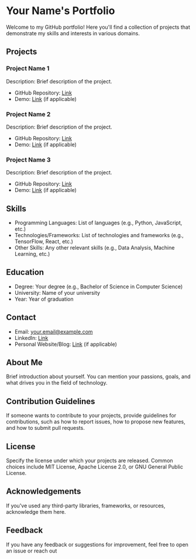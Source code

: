 # Your Name's Portfolio

Welcome to my GitHub portfolio! Here you'll find a collection of projects that demonstrate my skills and interests in various domains.

## Projects

### Project Name 1
Description: Brief description of the project.
- GitHub Repository: [Link](link)
- Demo: [Link](link) (if applicable)

### Project Name 2
Description: Brief description of the project.
- GitHub Repository: [Link](link)
- Demo: [Link](link) (if applicable)

### Project Name 3
Description: Brief description of the project.
- GitHub Repository: [Link](link)
- Demo: [Link](link) (if applicable)

## Skills
- Programming Languages: List of languages (e.g., Python, JavaScript, etc.)
- Technologies/Frameworks: List of technologies and frameworks (e.g., TensorFlow, React, etc.)
- Other Skills: Any other relevant skills (e.g., Data Analysis, Machine Learning, etc.)

## Education
- Degree: Your degree (e.g., Bachelor of Science in Computer Science)
- University: Name of your university
- Year: Year of graduation

## Contact
- Email: your.email@example.com
- LinkedIn: [Link](link)
- Personal Website/Blog: [Link](link) (if applicable)

## About Me
Brief introduction about yourself. You can mention your passions, goals, and what drives you in the field of technology.

## Contribution Guidelines
If someone wants to contribute to your projects, provide guidelines for contributions, such as how to report issues, how to propose new features, and how to submit pull requests.

## License
Specify the license under which your projects are released. Common choices include MIT License, Apache License 2.0, or GNU General Public License.

## Acknowledgements
If you've used any third-party libraries, frameworks, or resources, acknowledge them here.

## Feedback
If you have any feedback or suggestions for improvement, feel free to open an issue or reach out
